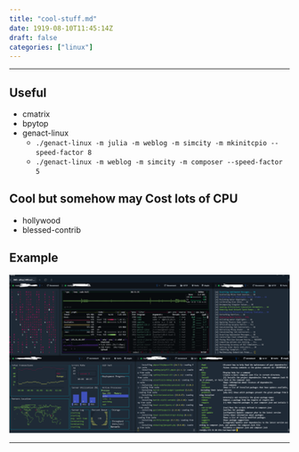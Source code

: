 ```yaml
---
title: "cool-stuff.md"
date: 1919-08-10T11:45:14Z
draft: false
categories: ["linux"]
---
```




---


## Useful 

* cmatrix
* bpytop
* genact-linux
  * `./genact-linux -m julia -m weblog -m simcity -m mkinitcpio --speed-factor 8`
  * `./genact-linux -m weblog -m simcity -m composer --speed-factor 5`

## Cool but somehow may Cost lots of CPU

* hollywood
* blessed-contrib


## Example

![cool-stuff](imgs/cool-stuff.png)


---

